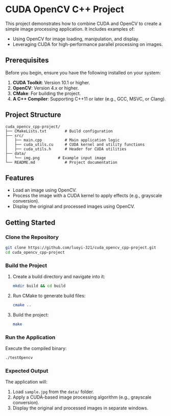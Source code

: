 # CUDA OpenCV C++ Project

This project demonstrates how to combine CUDA and OpenCV to create a simple image processing application. It includes examples of:
- Using OpenCV for image loading, manipulation, and display.
- Leveraging CUDA for high-performance parallel processing on images.

## Prerequisites

Before you begin, ensure you have the following installed on your system:

1. **CUDA Toolkit**: Version 10.1 or higher.
2. **OpenCV**: Version 4.x or higher.
3. **CMake**: For building the project.
4. **A C++ Compiler**: Supporting C++11 or later (e.g., GCC, MSVC, or Clang).

## Project Structure

```
cuda_opencv_cpp-project/
├── CMakeLists.txt        # Build configuration
├── src/
│   ├── main.cpp          # Main application logic
│   ├── cuda_utils.cu     # CUDA kernel and utility functions
│   ├── cuda_utils.h      # Header for CUDA utilities
├── data/
│   └── img.png        # Example input image
└── README.md             # Project documentation
```

## Features

- Load an image using OpenCV.
- Process the image with a CUDA kernel to apply effects (e.g., grayscale conversion).
- Display the original and processed images using OpenCV.

## Getting Started

### Clone the Repository
```bash
git clone https://github.com/luoyi-321/cuda_opencv_cpp-project.git
cd cuda_opencv_cpp-project
```

### Build the Project

1. Create a build directory and navigate into it:
   ```bash
   mkdir build && cd build
   ```

2. Run CMake to generate build files:
   ```bash
   cmake ..
   ```

3. Build the project:
   ```bash
   make
   ```

### Run the Application

Execute the compiled binary:
```bash
./testOpencv
```

### Expected Output

The application will:
1. Load `sample.jpg` from the `data/` folder.
2. Apply a CUDA-based image processing algorithm (e.g., grayscale conversion).
3. Display the original and processed images in separate windows.

